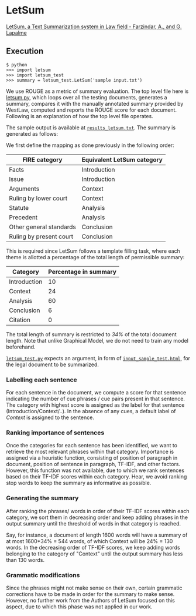 # LetSum

[LetSum, a Text Summarization system in Law field - Farzindar, A., and G. Lapalme](http://rali.iro.umontreal.ca/rali/?q=en/node/673)

## Execution

``` 
$ python
>>> import letsum
>>> import letsum_test
>>> summary = letsum_test.LetSum('sample input.txt')
```

We use ROUGE as a metric of summary evaluation. The top level file here is [letsum.py](letsum.py), which loops over all the testing documents, generates a summary, compares it with the manually annotated summary provided by WestLaw, computed and reports the ROUGE score for each document. Following is an explanation of how the top level file operates.

The sample output is available at [`results_letsum.txt`](results_letsum.txt). The summary is generated as follows:

We first define the mapping as done previously in the following order:

| FIRE category | Equivalent LetSum category |
| --- | --- |
| Facts | Introduction |
| Issue | Introduction |
| Arguments | Context |
| Ruling by lower court | Context |
| Statute | Analysis |
| Precedent | Analysis |
| Other general standards | Conclusion |
| Ruling by present court | Conclusion |

This is required since LetSum follows a template filling task, where each theme is allotted a percentage of the total length of permissible summary:

| Category | Percentage in summary |
| --- | --- |
| Introduction | 10 |
| Context | 24 |
| Analysis | 60 |
| Conclusion | 6 |
| Citation | 0 |

The total length of summary is restricted to *34%* of the total document length. Note that unlike Graphical Model, we do not need to train any model beforehand.

[`letsum_test.py`](letsum_test.py) expects an argument, in form of [`input_sample_test.html`](input_sample_test.html), for the legal document to be summarized. 

### Labelling each sentence

For each sentence in the document, we compute a score for that sentence indicating the number of cue phrases / cue pairs present in that sentence. The category with highest score is assigned as the label for that sentence (Introduction/Context/..). In the absence of any cues, a default label of _Context_ is assigned to the sentence.

### Ranking importance of sentences

Once the categories for each sentence has been identified, we want to retrieve the most relevant phrases within that category. Importance is assigned via a heuristic function, consisting of position of paragraph in document, position of sentence in paragraph, TF-IDF, and other factors. However, this function was not available, due to which we rank sentences based on their TF-IDF scores within each category. Hear, we avoid ranking stop words to keep the summary as informative as possible.

### Generating the summary

After ranking the phrases/ words in order of their TF-IDF scores within each category, we sort them in decreasing order and keep adding phrases in the output summary until the threshold of words in that category is reached. 

Say, for instance, a document of length 1600 words will have a summary of at most 1600*34% = 544 words, of which Context will be 24% = 130 words. In the decreasing order of TF-IDF scores, we keep adding words belonging to the category of "Context" until the output summary has less than 130 words.

### Grammatic modifications

Since the phrases might not make sense on their own, certain grammatic corrections have to be made in order for the summary to make sense. However, no further work from the Authors of LetSum focused on this aspect, due to which this phase was not applied in our work.

